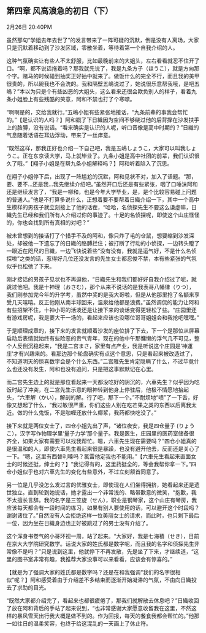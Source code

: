 ## 第四章 风高浪急的初日（下）

2月26日 20:40PM

虽然那句“学姐去年去世了”的发言带来了一阵可疑的沉默，倒是没有人离场，大家只是沉默着移动到了沙发区域，零散坐着，等待着第一个自我介绍的人。

这种气氛确实让有些人不太舒服，比如最晚前来的大姐头，左右看看就忍不住开了口。“啊，都不说话拖着吗？那我就先说了，我是九条方子（ほうこ），就是方向那个字。赌马的时候碰到抽奖正好抽中就来了。做饭什么的完全不行，而且我的美甲很贵的，所以碗我也不会洗的。我和隔壁五嶋说过了，她说很乐意帮我哦，是吧五嶋？”本以为只是个有些凶恶的大姐头，这么看来还很会欺负别人的样子，看着九条小姐脸上有些残酷的笑意，阿和不禁也打了个寒噤。

“啊啊是的，交给我就行。”五嶋小姐有些紧张地接话，“九条前辈的事我会帮忙的。”【是认识的人吗？】阿和戳了下日織因为空间不够绕过他的后背撑在沙发扶手上的胳膊，没有说话。“看来确实是认识的人呢，听口音像是高中时期的？”日織的气息随着话语在耳边浮动，带来了一丝痒意。

“既然这样，那我正好也介绍一下自己吧，我是五嶋しょうこ，大家可以叫我しょうこ。正在东京读大学，马上就毕业了。九条小姐是高中社团的前辈，我们认识很久了哦。”【翔子小姐是在帮九条小姐解释吗？】阿和听着陷入了沉思。

在翔子小姐停下后，出现了一阵尴尬的沉默，阿和见状不对，加入了话题。“那，要、要不…还是我…我先继续介绍吧。”虽然开口后还是有些紧张，咽了口唾沫阿和还是继续发言了，“我是一柳和，也是今年大学毕业，是，是个比较容易碰上问题的普通人。”他是不打算多说什么，正想着要不要帮着日織介绍一下，其中一个高中生模样的男孩子就立刻接上了他的话茬，“哈哈，名侦探先生不要这么谦虚嘛，日織先生已经和我们所有人介绍过你的事迹了。十足的名侦探呢，即使这个山庄怪怪的，你也会找到所有真相的对吧？”

被未曾想到的接话打了个措手不及的阿和，像只炸了毛的仓鼠，想要缩到沙发深处，却被他一下遗忘了的日織的胳膊拦住；被打断了行动的小侦探，一边转头瞪了一眼近在咫尺的日織，一边飞快说着些“没有没有，我就是运气好，不是什么名侦探啦”之类的话，惹得好几位还没发言的先生女士都忍俊不禁，本有些紧张的气氛似乎也松弛了下来。

刚才接话的男孩子见状也不再逗他，“日織先生和我们都好好自我介绍过了呢，就跳过他吧。我是十神理（おさむ），那个从来不说话的是我表哥八幡律（りつ），我们刚参加完今年的升学考，虽然中奖的是我大哥啦，但是从他那里抢了名额来享受几天嘻嘻。反正他刚从南半球回来，温泉给他都是浪费。”虽然调侃的能力让阿和有些招架不住，十神小哥的活泼还是让接下来的谈话变得更轻松了些。“庄园里还有游戏房呢，我是要大干一场的，看起来应该也没哪位哥哥姐姐会和我抢吧嘿嘿。”

于是顺理成章的，接下来的发言就顺着沙发的座位排了下去，下一个是那位从屏幕启动后表情就始终有些险恶的贵气青年，现在的他中午那慵懒的浮气几不可见，整个人反倒沉稳起来，“我是二宫まさ，家里有点产业，我是听说这个庄园是‘神運庄’才有兴趣来的。看那边那个轮盘确实有点这个意思，只是看起来被改造过了，不知道明天的惊喜数字会是个什么东西。”二宫雅先生肯定隐瞒了什么，不过毕竟什么也还没有发生，阿和也没有追问，只是把这事默默记在心里。

而二宫先生边上的就是那位看起来一天都没吃好的阴沉的，六車先生？似乎因为吃饭时起了冲突，在二宫先生示意的眼神转到他身上停驻后，他极不情愿地抬起头，“六車解（かい），解剖的解。行了吧，那下一个。”不耐烦地“啧”了一下舌，好像又想起了什么，“我过敏很严重，你们这些人别在吃芒果之类的东西以后离我太近。做的什么鬼饭，不是咖喱还放什么椰浆，我药都快吃没了。”

接下来就是两位女士了，四仓小姐先出了声，“诸位夜安，我是四仓量子 (りょうこ），汉字写作物理学里‘量子力学’那个量子。我是医生，庄园里的医药室储备很齐全，如果大家有需要可以找我帮忙。嗯，六車先生现在需要吗？”四仓小姐真的是很温和的人，即使六車先生看起来很是暴躁，也没有避开他去，反而还是关心了一下。“嗯，这里有西替利嗪吗？氯雷他定我也不能用。”【六車先生看起来直面女士的时候还挺，绅士的？】“我记得有的，这里药挺全的，等会我帮你拿一下。”四仓小姐似乎也对六車先生的变化有些意外，不过立刻颔首同意了。

另一位是几乎没怎么发过言的优雅女士，即使现在人们坐得拥挤，她看起来还是遗世独立。直到轮到她说话，她才露出一个非常浅的、略带歉意的微笑，“抱歉，我不太擅长言辞。我的名字是三笠旋（せん），职业是钢琴家，这个山庄有琴房，我应该每天都会有一段时间的练习，如果有别人要使用的话，可以避开这个时段吗？谢谢诸位了。”自然没有人会拒绝这样一位美丽女士的请求，而此时，也只剩下最后一位，因为坐在日織身边也正好被跳过了的男士没有介绍了。

这个浑身书卷气的小哥环视一周，站了起来。“大家好，我是七海積（せき），目前在京大大学院研究数学。话说大家的姓氏都是数字呢，而且我的名字和侦探先生非常像不是吗？”只是说到这里，他就停下不再发散，先是坐了下来，才继续道，“这里的图书室非常有趣，我推荐大家没事可以来看看，应该会有惊喜的。”

【就是为了强调大家的姓氏都是数字吗？还是在和我强调“我们的名字很相似”呢？】阿和感受着由于介绍差不多结束而逐渐开始凝滞的气氛，不由向日織投去了求助的目光。

“既然大家都介绍完了，看起来也都很疲倦了，那我们就解散去休息吧？”日織收回了放在阿和背后的手站了起来说到，“也非常感谢大家愿意收留我在这里，不然这样的暴风雪天出行我大概是做不到的。作为回报，每天的餐食我都会帮忙的。”他那一如往日的温柔笑容，也终于给这混乱的一天画上了休止符。